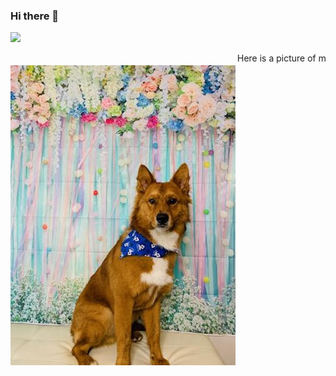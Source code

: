 ### Hi there 👋

<!--
**dan-zayas/dan-zayas** is a ✨ _special_ ✨ repository because its `README.md` (this file) appears on your GitHub profile.

Here are some ideas to get you started:

- 🔭 I’m currently working on ...
- 🌱 I’m currently learning ...
- 👯 I’m looking to collaborate on ...
- 🤔 I’m looking for help with ...
- 💬 Ask me about ...
- 📫 How to reach me: ...
- 😄 Pronouns: ...
- ⚡ Fun fact: ...
-->

![](https://komarev.com/ghpvc/?username=dan-zayas&color=000000&style=for-the-badge)

<marquee>Here is a picture of my dog, Luigi.</marquee>
<br/>
<img src="https://github.com/dan-zayas/dan-zayas/blob/main/IMG_20220424_174331.jpeg?raw=true">
